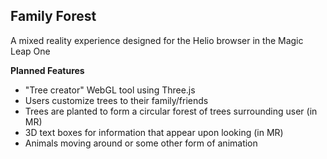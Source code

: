 ## Family Forest
A mixed reality experience designed for the Helio browser in the Magic Leap One

**Planned Features**
* "Tree creator" WebGL tool using Three.js
* Users customize trees to their family/friends
* Trees are planted to form a circular forest of trees surrounding user (in MR)
* 3D text boxes for information that appear upon looking (in MR)
* Animals moving around or some other form of animation